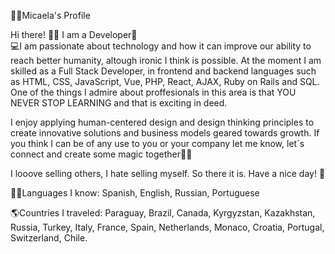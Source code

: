 👩🏼Micaela's Profile   
 
Hi there! 👋🏼 I am a Developer🚀   
💻I am passionate about technology and how it can improve our ability to reach better humanity, altough ironic I think is possible. At the moment I am skilled as a Full Stack Developer, in frontend and backend languages such as HTML, CSS, JavaScript, Vue, PHP, React, AJAX, Ruby on Rails and SQL.     
One of the things I admire about proffesionals in this area is that YOU NEVER STOP LEARNING and that is exciting in deed.       
 
I enjoy applying human-centered design and design thinking principles to create innovative solutions and business models geared towards growth. If you think I can be of any use to you or your company let me know, let´s connect and create some magic together🐱‍🏍                  
  
I looove selling others, I hate selling myself. So there it is. Have a nice day! 🎈       
 
🤙🏼Languages I know: Spanish, English, Russian, Portuguese            
    
🌎Countries I traveled: Paraguay, Brazil, Canada, Kyrgyzstan, Kazakhstan, Russia, Turkey, Italy, France, Spain, Netherlands, Monaco, Croatia, Portugal, Switzerland, Chile. 
